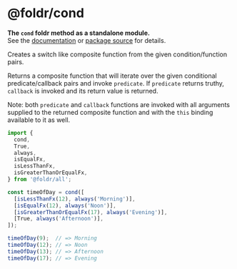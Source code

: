 # @foldr/cond

**The `cond` foldr method as a standalone module.**    
See the [documentation](http://foldr.com/0.0.0/cond) or [package source](https:/github.com/CloudVessel/foldr/blob/master/packages/categories/cond/src/index.js) for details.

Creates a switch like composite function from the given condition/function pairs.

Returns a composite function that will iterate over the given conditional predicate/callback
pairs and invoke `predicate`. If `predicate` returns truthy, `callback` is invoked and its
return value is returned.

Note: both `predicate` and `callback` functions are invoked with all arguments supplied
to the returned composite function and with the `this` binding available to it as well.

```js
import {
  cond,
  True,
  always,
  isEqualFx,
  isLessThanFx,
  isGreaterThanOrEqualFx,
} from '@foldr/all';

const timeOfDay = cond([
  [isLessThanFx(12), always('Morning')],
  [isEqualFx(12), always('Noon')],
  [isGreaterThanOrEqualFx(17), always('Evening')],
  [True, always('Afternoon')],
]);

timeOfDay(9);  // => Morning
timeOfDay(12); // => Noon
timeOfDay(13); // => Afternoon
timeOfDay(17); // => Evening
```
